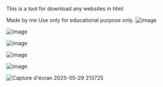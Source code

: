 This is a tool for download any websites in html

Made by me
Use only for educational purpose only.
   ![image](https://github.com/user-attachments/assets/50f51cbe-0c3f-4ac2-a306-6a21defeeee5)


   ![image](https://github.com/user-attachments/assets/33faa259-a0c6-4ead-893c-e296efa0bf42)



![image](https://github.com/user-attachments/assets/53dc12c7-5e0b-46a9-944b-8697ac8c7db7)



![image](https://github.com/user-attachments/assets/7e8c2807-9ba7-4620-898c-b15277704c41)



![image](https://github.com/user-attachments/assets/ecfca165-e708-4e96-8e41-f463db26d358)



![Capture d'écran 2025-05-29 213725](https://github.com/user-attachments/assets/2e7fcb96-c74f-4455-82eb-846a637fcada)

